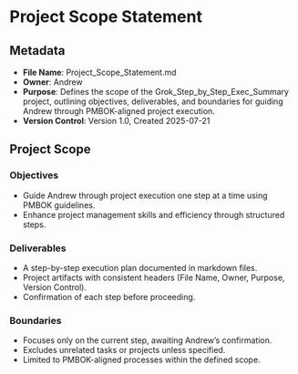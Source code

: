 # Project Scope Statement
## Metadata
- **File Name**: Project_Scope_Statement.md
- **Owner**: Andrew
- **Purpose**: Defines the scope of the Grok_Step_by_Step_Exec_Summary project, outlining objectives, deliverables, and boundaries for guiding Andrew through PMBOK-aligned project execution.
- **Version Control**: Version 1.0, Created 2025-07-21
## Project Scope
### Objectives
- Guide Andrew through project execution one step at a time using PMBOK guidelines.
- Enhance project management skills and efficiency through structured steps.
### Deliverables
- A step-by-step execution plan documented in markdown files.
- Project artifacts with consistent headers (File Name, Owner, Purpose, Version Control).
- Confirmation of each step before proceeding.
### Boundaries
- Focuses only on the current step, awaiting Andrew’s confirmation.
- Excludes unrelated tasks or projects unless specified.
- Limited to PMBOK-aligned processes within the defined scope.
